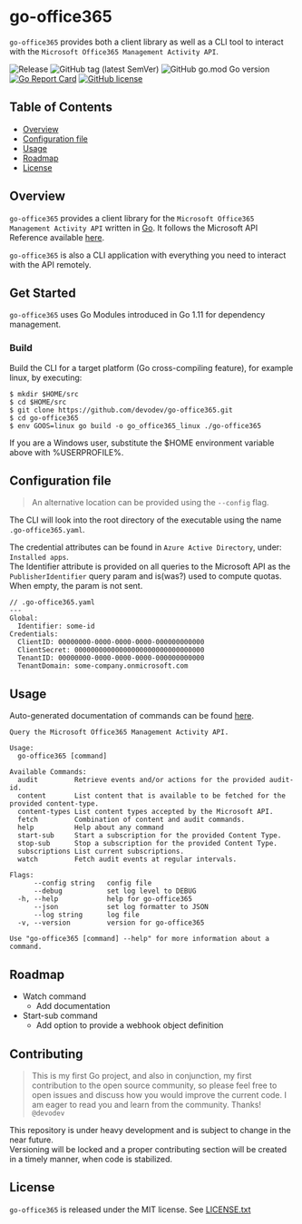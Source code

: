 # go-office365
`go-office365` provides both a client library as well as a CLI tool to interact with the `Microsoft Office365 Management Activity API`.

![Release](https://github.com/devodev/go-office365/workflows/Release/badge.svg)
![GitHub tag (latest SemVer)](https://img.shields.io/github/v/tag/devodev/go-office365?sort=semver)
![GitHub go.mod Go version](https://img.shields.io/github/go-mod/go-version/devodev/go-office365)
[![Go Report Card](https://goreportcard.com/badge/github.com/devodev/go-office365)](https://goreportcard.com/report/github.com/devodev/go-office365)
[![GitHub license](https://img.shields.io/github/license/devodev/go-office365?style=flat)](https://github.com/devodev/go-office365/blob/master/LICENSE.txt)

## Table of Contents

- [Overview](#overview)
- [Configuration file](#configuration-file)
- [Usage](#usage)
- [Roadmap](#roadmap)
- [License](#license)

## Overview
`go-office365` provides a client library for the `Microsoft Office365 Management Activity API` written in [Go](https://golang.org/). It follows the Microsoft API Reference available [here](https://docs.microsoft.com/en-us/office/office-365-management-api/office-365-management-activity-api-reference).

`go-office365` is also a CLI application with everything you need to interact with the API remotely.

## Get Started
`go-office365` uses Go Modules introduced in Go 1.11 for dependency management.

### Build
Build the CLI for a target platform (Go cross-compiling feature), for example linux, by executing:
```
$ mkdir $HOME/src
$ cd $HOME/src
$ git clone https://github.com/devodev/go-office365.git
$ cd go-office365
$ env GOOS=linux go build -o go_office365_linux ./go-office365
```
If you are a Windows user, substitute the $HOME environment variable above with %USERPROFILE%.

## Configuration file
> An alternative location can be provided using the `--config` flag.

The CLI will look into the root directory of the executable using the name `.go-office365.yaml`.

The credential attributes can be found in `Azure Active Directory`, under: `Installed apps`.</br>
The Identifier attribute is provided on all queries to the Microsoft API as the `PublisherIdentifier` query param and is(was?) used to compute quotas. When empty, the param is not sent.

```
// .go-office365.yaml
---
Global:
  Identifier: some-id
Credentials:
  ClientID: 00000000-0000-0000-0000-000000000000
  ClientSecret: 00000000000000000000000000000000
  TenantID: 00000000-0000-0000-0000-000000000000
  TenantDomain: some-company.onmicrosoft.com
```

## Usage
Auto-generated documentation of commands can be found [here](./go-office365/docs/go-office365.md).
```
Query the Microsoft Office365 Management Activity API.

Usage:
  go-office365 [command]

Available Commands:
  audit         Retrieve events and/or actions for the provided audit-id.
  content       List content that is available to be fetched for the provided content-type.
  content-types List content types accepted by the Microsoft API.
  fetch         Combination of content and audit commands.
  help          Help about any command
  start-sub     Start a subscription for the provided Content Type.
  stop-sub      Stop a subscription for the provided Content Type.
  subscriptions List current subscriptions.
  watch         Fetch audit events at regular intervals.

Flags:
      --config string   config file
      --debug           set log level to DEBUG
  -h, --help            help for go-office365
      --json            set log formatter to JSON
      --log string      log file
  -v, --version         version for go-office365

Use "go-office365 [command] --help" for more information about a command.
```

## Roadmap
- Watch command
  - Add documentation
- Start-sub command
  - Add option to provide a webhook object definition

## Contributing
> This is my first Go project, and also in conjunction, my first contribution to the open source community, so please feel free to open issues and discuss how you would improve the current code. I am eager to read you and learn from the community. Thanks!</br>`@devodev`

This repository is under heavy development and is subject to change in the near future.</br>
Versioning will be locked and a proper contributing section will be created in a timely manner, when code is stabilized.</br>

## License
`go-office365` is released under the MIT license. See [LICENSE.txt](LICENSE.txt)

